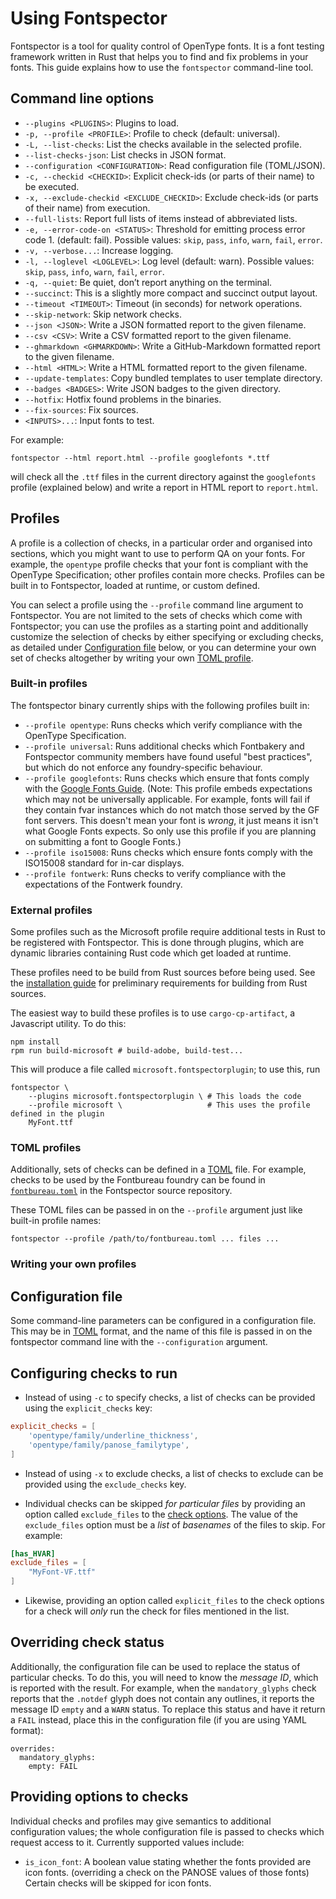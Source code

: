 # Using Fontspector

Fontspector is a tool for quality control of OpenType fonts. It is a font testing framework written in Rust that helps you to find and fix problems in your fonts. This guide explains how to use the `fontspector` command-line tool.

## Command line options

*   `--plugins <PLUGINS>`: Plugins to load.
*   `-p, --profile <PROFILE>`: Profile to check (default: universal).
*   `-L, --list-checks`: List the checks available in the selected profile.
*   `--list-checks-json`: List checks in JSON format.
*   `--configuration <CONFIGURATION>`: Read configuration file (TOML/JSON).
*   `-c, --checkid <CHECKID>`: Explicit check-ids (or parts of their name) to be executed.
*   `-x, --exclude-checkid <EXCLUDE_CHECKID>`: Exclude check-ids (or parts of their name) from execution.
*   `--full-lists`: Report full lists of items instead of abbreviated lists.
*   `-e, --error-code-on <STATUS>`: Threshold for emitting process error code 1. (default: fail). Possible values: `skip`, `pass`, `info`, `warn`, `fail`, `error`.
*   `-v, --verbose...`: Increase logging.
*   `-l, --loglevel <LOGLEVEL>`: Log level (default: warn). Possible values: `skip`, `pass`, `info`, `warn`, `fail`, `error`.
*   `-q, --quiet`: Be quiet, don’t report anything on the terminal.
*   `--succinct`: This is a slightly more compact and succinct output layout.
*   `--timeout <TIMEOUT>`: Timeout (in seconds) for network operations.
*   `--skip-network`: Skip network checks.
*   `--json <JSON>`: Write a JSON formatted report to the given filename.
*   `--csv <CSV>`: Write a CSV formatted report to the given filename.
*   `--ghmarkdown <GHMARKDOWN>`: Write a GitHub-Markdown formatted report to the given filename.
*   `--html <HTML>`: Write a HTML formatted report to the given filename.
*   `--update-templates`: Copy bundled templates to user template directory.
*   `--badges <BADGES>`: Write JSON badges to the given directory.
*   `--hotfix`: Hotfix found problems in the binaries.
*   `--fix-sources`: Fix sources.
*   `<INPUTS>...`: Input fonts to test.

For example:

```
fontspector --html report.html --profile googlefonts *.ttf
```

will check all the `.ttf` files in the current directory against the `googlefonts` profile (explained below) and write a report in HTML report to `report.html`.

## Profiles

A profile is a collection of checks, in a particular order and organised into sections, which you might want to use to perform QA on your fonts. For example, the `opentype` profile checks that your font is compliant with the OpenType Specification; other profiles contain more checks. Profiles can be built in to Fontspector, loaded at runtime, or custom defined.

You can select a profile using the `--profile` command line argument to Fontspector. You are not limited to the sets of checks which come with Fontspector; you can use the profiles as a starting point and additionally customize the selection of checks by either specifying or excluding checks, as detailed under [Configuration file](#configuration-file) below, or you can determine your own set of checks altogether by writing your own [TOML profile](#toml-profiles).

### Built-in profiles

The fontspector binary currently ships with the following profiles built in:

* `--profile opentype`: Runs checks which verify compliance with the OpenType Specification.
* `--profile universal`: Runs additional checks which Fontbakery and Fontspector community members have found useful "best practices", but which do not enforce any foundry-specific behaviour.
* `--profile googlefonts`: Runs checks which ensure that fonts comply with the [Google Fonts Guide](https://googlefonts.github.io/gf-guide/). (Note: This profile embeds expectations which may not be universally applicable. For example, fonts will fail if they contain fvar instances which do not match those served by the GF font servers. This doesn't mean your font is *wrong*, it just means it isn't what Google Fonts expects. So only use this profile if you are planning on submitting a font to Google Fonts.)
* `--profile iso15008`: Runs checks which ensure fonts comply with the ISO15008 standard for in-car displays.
* `--profile fontwerk`: Runs checks to verify compliance with the expectations of the Fontwerk foundry.

### External profiles

Some profiles such as the Microsoft profile require additional tests in Rust
to be registered with Fontspector. This is done through plugins, which are
dynamic libraries containing Rust code which get loaded at runtime.

These profiles need to be build from Rust sources before being used. See the [installation guide](INSTALLATION.md#build-from-source) for preliminary requirements for building from Rust sources.

The easiest way to build these profiles is to use `cargo-cp-artifact`, a Javascript utility.
To do this:

```
npm install
rpm run build-microsoft # build-adobe, build-test...
```

This will produce a file called `microsoft.fontspectorplugin`; to use this, run

```
fontspector \
    --plugins microsoft.fontspectorplugin \ # This loads the code
    --profile microsoft \                   # This uses the profile defined in the plugin
    MyFont.ttf
```

### TOML profiles

Additionally, sets of checks can be defined in a [TOML](https://toml.io/en/) file. For example, checks to be used by the Fontbureau foundry can be found in [`fontbureau.toml`](https://github.com/fonttools/fontspector/blob/main/profiles/fontbureau.toml) in the Fontspector source repository.

These TOML files can be passed in on the `--profile` argument just like built-in profile names:

```
fontspector --profile /path/to/fontbureau.toml ... files ...
```

### Writing your own profiles



## Configuration file

Some command-line parameters can be configured in a configuration file.
This may be in [TOML](https://toml.io/en/) format, and the name of this file is passed in
on the fontspector command line with the `--configuration` argument.

## Configuring checks to run

- Instead of using `-c` to specify checks, a list of checks can be provided using the `explicit_checks` key:

```toml
explicit_checks = [
    'opentype/family/underline_thickness',
    'opentype/family/panose_familytype',
]
```

- Instead of using `-x` to exclude checks, a list of checks to exclude can be provided using the `exclude_checks` key.

- Individual checks can be skipped _for particular files_ by providing an option called `exclude_files` to the [check options](#providing-options-to-checks). The value of the `exclude_files` option must be a _list_ of _basenames_ of the files to skip. For example:

```toml
[has_HVAR]
exclude_files = [
    "MyFont-VF.ttf"
]
```

- Likewise, providing an option called `explicit_files` to the check options for a check will _only_ run the check for files mentioned in the list.

## Overriding check status

Additionally, the configuration file can be used to replace the status of
particular checks. To do this, you will need to know the _message ID_,
which is reported with the result. For example, when the
`mandatory_glyphs` check reports that the `.notdef`
glyph does not contain any outlines, it reports the message ID `empty` and
a `WARN` status. To replace this status and have it return a `FAIL` instead,
place this in the configuration file (if you are using YAML format):

```
overrides:
  mandatory_glyphs:
    empty: FAIL
```

## Providing options to checks

Individual checks and profiles may give semantics to additional configuration values;
the whole configuration file is passed to checks which request access to it.
Currently supported values include:

- `is_icon_font`: A boolean value stating whether the fonts provided are icon fonts.
  (overriding a check on the PANOSE values of those fonts) Certain checks will be
  skipped for icon fonts.
